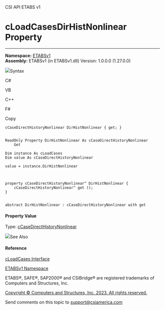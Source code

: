 ﻿

CSI API ETABS v1

# cLoadCasesDirHistNonlinear Property  
  
---  
  
**Namespace:** [ETABSv1](2780f1b8-2033-5289-2298-1cdb2a7508d9.htm)  
**Assembly:** ETABSv1 (in ETABSv1.dll) Version: 1.0.0.0 (1.27.0.0)

![](../icons/SectionExpanded.png)Syntax

C#

VB

C++

F#

Copy

    
    
    cCaseDirectHistoryNonlinear DirHistNonlinear { get; }
    
    
    ReadOnly Property DirHistNonlinear As cCaseDirectHistoryNonlinear
    	Get
    
    Dim instance As cLoadCases
    Dim value As cCaseDirectHistoryNonlinear
    
    value = instance.DirHistNonlinear
    
    
    
    property cCaseDirectHistoryNonlinear^ DirHistNonlinear {
    	cCaseDirectHistoryNonlinear^ get ();
    }
    
    
    abstract DirHistNonlinear : cCaseDirectHistoryNonlinear with get
    

#### Property Value

Type: [cCaseDirectHistoryNonlinear](b972439f-6ba7-3032-4a10-21f70f68b398.htm)

![](../icons/SectionExpanded.png)See Also

#### Reference

[cLoadCases Interface](5af09358-fbf5-20ff-4d6c-6ebe67a3f1e4.htm)

[ETABSv1 Namespace](2780f1b8-2033-5289-2298-1cdb2a7508d9.htm)

ETABS®, SAFE®, SAP2000® and CSiBridge® are registered trademarks of Computers
and Structures, Inc.  

[Copyright © Computers and Structures, Inc. 2023. All rights
reserved.](http://www.csiamerica.com)

Send comments on this topic to
[support@csiamerica.com](mailto:support%40csiamerica.com?Subject=CSI%20API%20ETABS%20v1)

